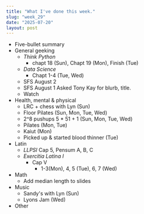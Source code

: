 ```yaml
---
title: "What I've done this week."
slug: "week_29"
date: "2025-07-20"
layout: post
---
```


* Five-bullet summary
* General geeking
    - *Think Python*
        - chapt 18 (Sun), Chapt 19 (Mon), Finish (Tue)
    - *Data Science*
        - Chapt 1-4 (Tue, Wed)
    - SFS August 2
    - SFS August 1
        Asked Tony Kay for blurb, title.
    - Watch
* Health, mental & physical
    - LRC + chess with Lyn (Sun)
    - Floor Pilates (Sun, Mon, Tue, Wed)
    - 2^8 pushups 5 * 51 + 1 (Sun, Mon, Tue, Wed)
    - Pilates (Mon, Tue)
    - Kaiut (Mon)
    - Picked up & started blood thinner (Tue)
* Latin
    - *LLPSI*
        Cap 5, Pensum A, B, C
    - *Exercitia Latina I*
        - Cap V
            - 1-3(Mon), 4, 5 (Tue), 6, 7 (Wed)
* Math
    - Add median length to slides
* Music
    - Sandy's with Lyn (Sun)
    - Lyons Jam (Wed)
* Other

